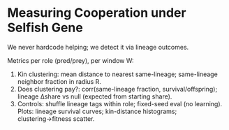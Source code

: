 # Measuring Cooperation under Selfish Gene
We never hardcode helping; we detect it via lineage outcomes.

Metrics per role (pred/prey), per window W:
1) Kin clustering: mean distance to nearest same-lineage; same-lineage neighbor fraction in radius R.
2) Does clustering pay?: corr(same-lineage fraction, survival/offspring); lineage Δshare vs null (expected from starting share).
3) Controls: shuffle lineage tags within role; fixed-seed eval (no learning).
Plots: lineage survival curves; kin-distance histograms; clustering→fitness scatter.
